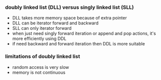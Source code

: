 ### doubly linked list (DLL) versus singly linked list (SLL)

- DLL takes more memory space because of extra pointer
- DLL can be iterator forward and backward
- SLL can only iterator forward
- when just need singly forward iteration or append and pop actions, it's more efficiently using DDL
- if need backward and forward iteration then DDL is more suitable

### limitations of doubly linked list

- random access is very slow
- memory is not continuous
